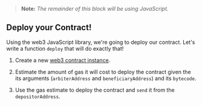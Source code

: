> **Note:** *The remainder of this block will be using JavaScript.*

## Deploy your Contract!

Using the web3 JavaScript library, we're going to deploy our contract. Let's write a function ```deploy``` that will do exactly that!

1) Create a new [web3 contract instance](?tab=details&scroll=Web3%20Instance).

2) Estimate the amount of gas it will cost to deploy the contract given the its arguments (`arbiterAddress` and `beneficiaryAddress`) and its `bytecode`.

3) Use the gas estimate to deploy the contract  and `send` it from the `depositorAddress`.
